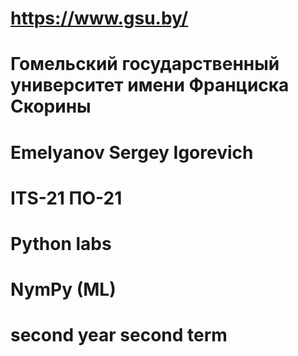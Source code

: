 # https://www.gsu.by/
# Гомельский государственный университет имени Франциска Скорины
# Emelyanov Sergey Igorevich
# ITS-21 ПО-21

# Python labs
# NymPy (ML)

# second year second term